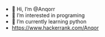 - 👋 Hi, I’m @Anqorr 
- 👀 I’m interested in programing
- 🌱 I’m currently learning python
- https://www.hackerrank.com/Anqor

<!---
Anqorr/Anqorr is a ✨ special ✨ repository because its `README.md` (this file) appears on your GitHub profile.
You can click the Preview link to take a look at your changes.
--->
